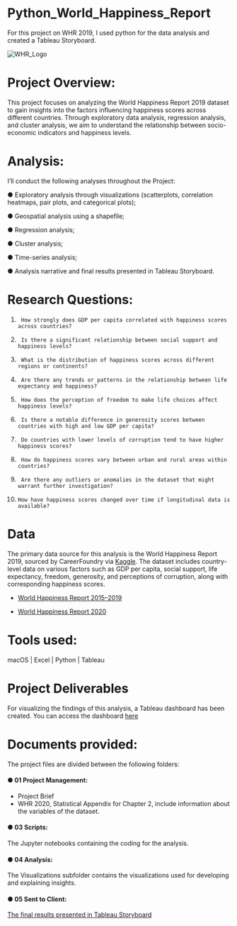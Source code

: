 # Python_World_Happiness_Report
For this project on WHR 2019, I used python for the data analysis and created a Tableau Storyboard.

![WHR_Logo](https://github.com/paulaavz/Python_World_Happiness_Report/assets/140116751/d6069aa9-b7bf-4ed3-b072-1b15d0278962)


# Project Overview:

This project focuses on analyzing the World Happiness Report 2019 dataset to gain insights into the factors influencing happiness scores across different countries. Through exploratory data analysis, regression analysis, and cluster analysis, we aim to understand the relationship between socio-economic indicators and happiness levels.

# Analysis:

I’ll conduct the following analyses throughout the Project:

●	Exploratory analysis through visualizations (scatterplots, correlation heatmaps, pair plots, and categorical plots);

●	Geospatial analysis using a shapefile;

●	Regression analysis;

●	Cluster analysis;

●	Time-series analysis;

●	Analysis narrative and final results presented in Tableau Storyboard.

# Research Questions:

1.      How strongly does GDP per capita correlated with happiness scores across countries? 
2.      Is there a significant relationship between social support and happiness levels? 
3.      What is the distribution of happiness scores across different regions or continents? 
4.      Are there any trends or patterns in the relationship between life expectancy and happiness? 
5.      How does the perception of freedom to make life choices affect happiness levels? 
6.      Is there a notable difference in generosity scores between countries with high and low GDP per capita? 
7.      Do countries with lower levels of corruption tend to have higher happiness scores? 
8.      How do happiness scores vary between urban and rural areas within countries? 
9.      Are there any outliers or anomalies in the dataset that might warrant further investigation? 
10.     How have happiness scores changed over time if longitudinal data is available? 

# Data

The primary data source for this analysis is the World Happiness Report 2019, sourced by CareerFoundry via [Kaggle](https://www.kaggle.com). The dataset includes country-level data on various factors such as GDP per capita, social support, life expectancy, freedom, generosity, and perceptions of corruption, along with corresponding happiness scores.

-	[World Happiness Report 2015–2019](https://www.kaggle.com/datasets/unsdsn/world-happiness)

-	[World Happiness Report 2020](https://worldhappiness.report/ed/2020/#appendices-and-data)

# Tools used:

macOS | Excel | Python | Tableau

# Project  Deliverables 

For visualizing the findings of this analysis, a Tableau dashboard has been created. You can access the dashboard [here](https://public.tableau.com/app/profile/paula.alvarez1137/viz/CF_A6_WHR/Story1)

# Documents provided:
The project files are divided between the following folders:

#### ● 01 Project Management: 
- Project Brief
- WHR 2020, Statistical Appendix for Chapter 2, include information about the variables of the dataset.

#### ● 03 Scripts: 
The Jupyter notebooks containing the coding for the analysis.

#### ● 04 Analysis: 
The Visualizations subfolder contains the visualizations used for developing and explaining insights.

#### ● 05 Sent to Client: 
[The final results presented in Tableau Storyboard](https://public.tableau.com/views/CF_A6_WHR/Story1?:language=en-GB&publish=yes&:sid=&:display_count=n&:origin=viz_share_link)
